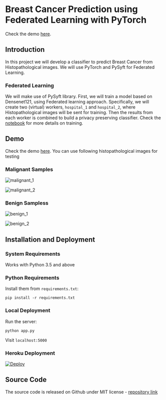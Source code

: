 # Breast Cancer Prediction using Federated Learning with PyTorch


Check the demo [here](https://pytorch-cancer-prediction.herokuapp.com/).


## Introduction

In this project we will develop a classifier to predict Breast Cancer from Histopathological images. We will use PyTorch and PySyft for Federated Learning.


### Federated Learning

We will make use of PySyft library. First, we will train a model based on Densenet121, using Federated learning approach. Specifically, we will create two (virtual) workers, `hospital_1` and `hospital_2`, where Histopathological images will be sent for training. Then the results from each worker is combined to build a privacy preserving classifier. Check the [notebook](https://github.com/avinassh/breast-cancer-prediction/blob/master/Detecting_Breast_Cancer_With_Federated_Learning.ipynb) for more details on training.


## Demo

Check the demo [here](https://pytorch-cancer-prediction.herokuapp.com/). You can use following histopathological images for testing

### Malignant Samples

![malignant_1](https://user-images.githubusercontent.com/640792/63314664-09142700-c326-11e9-90fc-ae358c59b045.jpg)

![malignant_2](https://user-images.githubusercontent.com/640792/63314665-09142700-c326-11e9-9075-607a5d900bd1.jpg)



### Benign Sampless

![benign_1](https://user-images.githubusercontent.com/640792/63314649-01ed1900-c326-11e9-8db5-6f6ac8f01f8b.jpg)

![benign_2](https://user-images.githubusercontent.com/640792/63314650-01ed1900-c326-11e9-8a23-1139c38de5e6.jpg)



## Installation and Deployment


### System Requirements


Works with Python 3.5 and above


### Python Requirements

Install them from `requirements.txt`:

    pip install -r requirements.txt


### Local Deployment

Run the server:

    python app.py


Visit `localhost:5000`

### Heroku Deployment

[![Deploy](https://www.herokucdn.com/deploy/button.svg)](https://heroku.com/deploy?template=https://github.com/avinassh/pytorch-flask-api-heroku)


## Source Code

The source code is released on Github under MIT license - [repository link](https://github.com/avinassh/breast-cancer-prediction)
